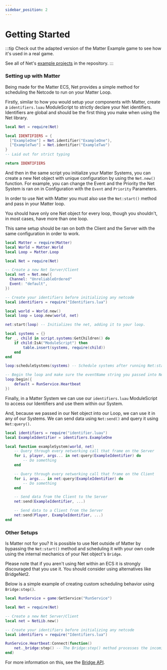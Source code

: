 ```yaml
---
sidebar_position: 2
---
```


# Getting Started

:::tip
Check out the adapted version of the Matter Example game to see how it's used in a real game.

See all of Net's [example projects](https://github.com/YetAnotherClown/Net/tree/main/examples) in the repository.
:::

### Setting up with Matter

Being made for the Matter ECS, Net provides a simple method for scheduling the Netcode to run
on your Matter Loop.

Firstly, similar to how you would setup your components with Matter, create a ``identifiers.luau`` ModuleScript
to strictly declare your Net identifiers. Identifiers are global and should be the first thing you make when
using the Net library.

```lua title="identifiers.luau"
local Net = require(Net)

local IDENTIFIERS = {
  ["ExampleOne"] = Net.identifier("ExampleOne"),
  ["ExampleTwo"] = Net.identifier("ExampleTwo")
}
-- Laid out for strict typing

return IDENTIFIERS
```

And then in the same script you initialize your Matter Systems, you can create a new Net object
with unique configuration by using the ``Net.new()`` function. For example, you can change the Event and
the Priority the Net System is ran on in Configuration with the ``Event`` and ``Priority`` Parameters.

In order to use Net with Matter you must also use the ``Net:start()`` method and pass in your Matter
loop.

You should have only one Net object for every loop, though you shouldn't, in most cases, have more than one
loop.

This same setup should be ran on both the Client and the Server with the same configuration in order to work.

```lua title="init.server.luau / init.client.luau"
local Matter = require(Matter)
local World = Matter.World
local Loop = Matter.Loop

local Net = require(Net)

-- Create a new Net Server/Client
local net = Net.new({
  Channel: "UnreliableOrdered"
  Event: "default",
})

-- Create your identifiers before initializing any netcode
local identifiers = require("Identifiers.lua")

local world = World.new()
local loop = Loop.new(world, net)

net:start(loop) -- Initializes the net, adding it to your loop.

local systems = {}
for _, child in script.systems:GetChildren() do
    if child:IsA("ModuleScript") then
        table.insert(systems, require(child))
    end
end

loop:scheduleSystems(systems) -- Schedule systems after running Net:start()

-- Begin the loop and make sure the eventName string you passed into Net:start() is in the event table
loop:begin({
    default = RunService.Heartbeat
})
```

Finally, in a Matter System we can use our ``identifiers.luau`` ModuleScript to access our Identifiers and
use them within our System.

And, because we passed in our Net object into our Loop, we can use it in any of our Systems. We can send data
using ``Net:send()`` and query it using ``Net:query()``.

```lua title="systems/exampleSystem.luau"
local identifiers = require("identifier.luau")
local ExampleIdentifier = identifiers.ExampleOne

local function exampleSystem(world, net)
    -- Query through every networking call that frame on the Server
    for i, player, args... in net:query(ExampleIdentifier) do
        -- Do something
    end

    -- Query through every networking call that frame on the Client
    for i, args... in net:query(ExampleIdentifier) do
        -- Do something
    end

    -- Send data from the Client to the Server
    net:send(ExampleIdentifier, ...)

    -- Send data to a Client from the Server
    net:send(Player, ExampleIdentifier, ...)
end
```

### Other Setups

Is Matter not for you? It is possible to use Net outside of Matter by bypassing the ``Net:start()`` method and
scheduling it with your own code using the internal mechanics of your Net object's ``Bridge``.

Please note that if you aren't using Net within an ECS it is strongly discouraged that you use it. You should
consider using alternatives like BridgeNet2.

Below is a simple example of creating custom scheduling behavior using ``Bridge:step()``.

```lua
local RunService = game:GetService("RunService")

local Net = require(Net)

-- Create a new Net Server/Client
local net = NetLib.new()

-- Create your identifiers before initializing any netcode
local identifiers = require("Identifiers.lua")

RunService.Heartbeat:Connect(function()
    net._bridge:step() -- The Bridge:step() method processes the incoming and outgoing queues
end)
```

For more information on this, see the [Bridge API](https://yetanotherclown.github.io/Net/api/Bridge).